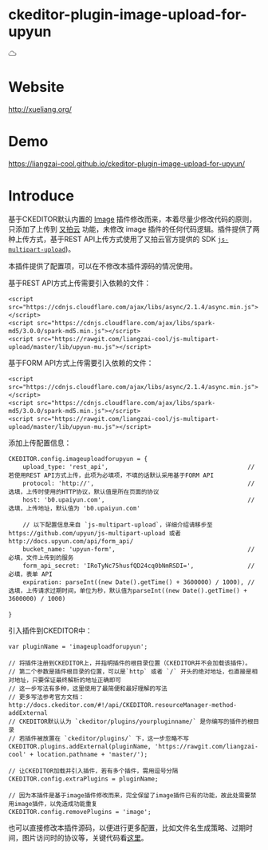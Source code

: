 # ckeditor-plugin-image-upload-for-upyun
![又拍云](https://raw.githubusercontent.com/liangzai-cool/ckeditor-plugin-image-upload-for-upyun/master/icons/image.png)

# Website
 http://xueliang.org/

# Demo
 https://liangzai-cool.github.io/ckeditor-plugin-image-upload-for-upyun/

# Introduce
基于CKEDITOR默认内置的 [Image](http://ckeditor.com/addon/image) 插件修改而来，本着尽量少修改代码的原则，只添加了上传到 [又拍云](http://upyun.com) 功能，未修改 image 插件的任何代码逻辑。插件提供了两种上传方式，基于REST API上传方式使用了又拍云官方提供的 SDK [`js-multipart-upload`](https://github.com/upyun/js-multipart-upload))。

本插件提供了配置项，可以在不修改本插件源码的情况使用。

基于REST API方式上传需要引入依赖的文件：
```
<script src="https://cdnjs.cloudflare.com/ajax/libs/async/2.1.4/async.min.js"></script>
<script src="https://cdnjs.cloudflare.com/ajax/libs/spark-md5/3.0.0/spark-md5.min.js"></script>
<script src="https://rawgit.com/liangzai-cool/js-multipart-upload/master/lib/upyun-mu.js"></script>
```

基于FORM API方式上传需要引入依赖的文件：
```
<script src="https://cdnjs.cloudflare.com/ajax/libs/async/2.1.4/async.min.js"></script>
<script src="https://cdnjs.cloudflare.com/ajax/libs/spark-md5/3.0.0/spark-md5.min.js"></script>
<script src="https://rawgit.com/liangzai-cool/js-multipart-upload/master/lib/upyun-mu.js"></script>
```

添加上传配置信息：
```
CKEDITOR.config.imageuploadforupyun = {
    upload_type: 'rest_api',                                       // 若使用REST API方式上传，此项为必填项，不填的话默认采用基于FORM API
    protocol: 'http://',                                           // 选填，上传时使用的HTTP协议，默认值是所在页面的协议
    host: 'b0.upaiyun.com',                                        // 选填，上传地址，默认值为 'b0.upaiyun.com'
    
    // 以下配置信息来自 `js-multipart-upload`，详细介绍请移步至 https://github.com/upyun/js-multipart-upload 或者http://docs.upyun.com/api/form_api/
    bucket_name: 'upyun-form',                                     // 必填，文件上传到的服务
    form_api_secret: 'IRoTyNc75husfQD24cq0bNmRSDI=',               // 必填，表单 API
    expiration: parseInt((new Date().getTime() + 3600000) / 1000), // 选填，上传请求过期时间，单位为秒，默认值为parseInt((new Date().getTime() + 3600000) / 1000)
    
}
```

引入插件到CKEDITOR中：
```
var pluginName = 'imageuploadforupyun';

// 将插件注册到CKEDITOR上，并指明插件的根目录位置（CKEDITOR并不会加载该插件）。
// 第二个参数是插件根目录的位置，可以是`http` 或者 `/` 开头的绝对地址，也直接是相对地址，只要保证最终解析的地址正确即可
// 这一步写法有多种，这里使用了最简便和最好理解的写法
// 更多写法参考官方文档：http://docs.ckeditor.com/#!/api/CKEDITOR.resourceManager-method-addExternal
// CKEDITOR默认认为 `ckeditor/plugins/yourpluginname/` 是你编写的插件的根目录
// 若插件被放置在 `ckeditor/plugins/` 下，这一步忽略不写
CKEDITOR.plugins.addExternal(pluginName, 'https://rawgit.com/liangzai-cool' + location.pathname + 'master/');

// 让CKEDITOR加载并引入插件，若有多个插件，需用逗号分隔
CKEDITOR.config.extraPlugins = pluginName;

// 因为本插件是基于image插件修改而来，完全保留了image插件已有的功能，故此处需要禁用image插件，以免造成功能重复
CKEDITOR.config.removePlugins = 'image';
```

也可以直接修改本插件源码，以便进行更多配置，比如文件名生成策略、过期时间，图片访问时的协议等，关键代码看[这里](https://github.com/liangzai-cool/ckeditor-plugin-image-upload-for-upyun/blob/master/dialogs/imageuploadforupyun.js#L1078-L1113)。
